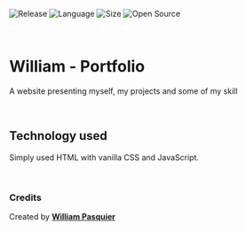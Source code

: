 ![Release](https://img.shields.io/badge/Release-2.0-blueviolet)
![Language](https://img.shields.io/badge/Language-JavaScript-ffcc14)
![Size](https://img.shields.io/badge/Size-135Mo-f12222)
![Open Source](https://badges.frapsoft.com/os/v2/open-source.svg?v=103)

<br/>

# William - Portfolio

A website presenting myself, my projects and some of my skill

<br/>

## Technology used

Simply used HTML with vanilla CSS and JavaScript.

<br/>

### Credits

Created by **[William Pasquier](https://github.com/WilliamPasquier)**